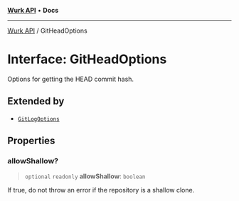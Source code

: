 [**Wurk API**](../README.md) • **Docs**

***

[Wurk API](../README.md) / GitHeadOptions

# Interface: GitHeadOptions

Options for getting the HEAD commit hash.

## Extended by

- [`GitLogOptions`](GitLogOptions.md)

## Properties

### allowShallow?

> `optional` `readonly` **allowShallow**: `boolean`

If true, do not throw an error if the repository is a shallow clone.
